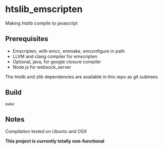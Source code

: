 # htslib_emscripten

Making htslib compile to javascript

## Prerequisites

- Emscripten, with emcc, emmake, emconfigure in path
- LLVM and clang compiler for emscripten
- Optional, java, for google closure compiler
- Node.js for websock_server

The htslib and zlib dependencies are available in this repo as git subtrees

## Build

    make
## Notes

Compilation tested on Ubuntu and OSX

**This project is currently totally non-functional**
